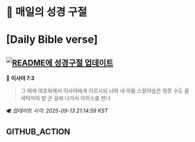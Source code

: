 # 🙏 매일의 성경 구절
# [Daily Bible verse]
## [![README에 성경구절 업데이트](https://github.com/DONGSUKA/first_test/actions/workflows/update-readme-bible.yml/badge.svg)](https://github.com/DONGSUKA/first_test/actions/workflows/update-readme-bible.yml)
<!-- START_BIBLE_VERSE -->
📖 **이사야 7:3**
> 그 때에 여호와께서 이사야에게 이르시되 너와 네 아들 스알야숩은 윗못 수도 끝 세탁자의 밭 큰 길에 나가서 아하스를 만나

🕊️ _업데이트 시각: 2025-09-13 21:14:59 KST_
  <!-- END_BIBLE_VERSE -->
## GITHUB_ACTION
